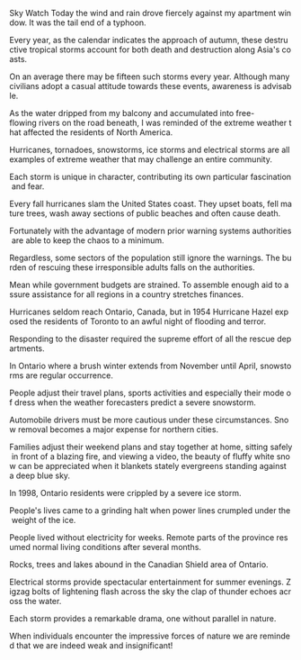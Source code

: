 Sky Watch Today the wind and rain drove fiercely against my apartment window. It was the tail end of a typhoon.

Every year, as the calendar indicates the approach of autumn, these destructive tropical storms account for both death and destruction along Asia's coasts.

On an average there may be fifteen such storms every year. Although many civilians adopt a casual attitude towards these events, awareness is advisable.

As the water dripped from my balcony and accumulated into free-flowing rivers on the road beneath, I was reminded of the extreme weather that affected the residents of North America.

Hurricanes, tornadoes, snowstorms, ice storms and electrical storms are all examples of extreme weather that may challenge an entire community.

Each storm is unique in character, contributing its own particular fascination and fear.

Every fall hurricanes slam the United States coast. They upset boats, fell mature trees, wash away sections of public beaches and often cause death.

Fortunately with the advantage of modern prior warning systems authorities are able to keep the chaos to a minimum.

Regardless, some sectors of the population still ignore the warnings. The burden of rescuing these irresponsible adults falls on the authorities.

Mean while government budgets are strained. To assemble enough aid to assure assistance for all regions in a country stretches finances.

Hurricanes seldom reach Ontario, Canada, but in 1954 Hurricane Hazel exposed the residents of Toronto to an awful night of flooding and terror. 

Responding to the disaster required the supreme effort of all the rescue departments.

In Ontario where a brush winter extends from November until April, snowstorms are regular occurrence.

People adjust their travel plans, sports activities and especially their mode of dress when the weather forecasters predict a severe snowstorm.

Automobile drivers must be more cautious under these circumstances. Snow removal becomes a major expense for northern cities.

Families adjust their weekend plans and stay together at home, sitting safely in front of a blazing fire, and viewing a video, the beauty of fluffy white snow can be appreciated when it blankets stately evergreens standing against a deep blue sky.

In 1998, Ontario residents were crippled by a severe ice storm.

People's lives came to a grinding halt when power lines crumpled under the weight of the ice.

People lived without electricity for weeks. Remote parts of the province resumed normal living conditions after several months.

Rocks, trees and lakes abound in the Canadian Shield area of Ontario.

Electrical storms provide spectacular entertainment for summer evenings. Zigzag bolts of lightening flash across the sky the clap of thunder echoes across the water.

Each storm provides a remarkable drama, one without parallel in nature.

When individuals encounter the impressive forces of nature we are reminded that we are indeed weak and insignificant!